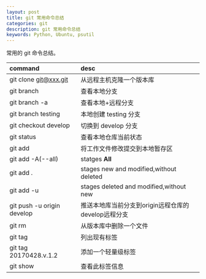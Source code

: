 ```yaml
---
layout: post
title: git 常用命令总结
categories: git
description: git 常用命令总结
keywords: Python, Ubuntu, psutil
---
```


常用的 git 命令总结。

| command                                            | desc |
|:---------------------------------------------------|:------------|
| git clone git@xxx.git                              | 从远程主机克隆一个版本库 |
| git branch                                         | 查看本地分支               |
| git branch -a                                      | 查看本地+远程分支 |
| git branch testing                                 | 本地创建 testing 分支         |
| git checkout develop                               | 切换到 develop 分支  |
| git status                                         | 查看本地仓库当前状态  |
| git add <path>                                     | 将工作文件修改提交到本地暂存区  |
| git add -A(--all)                                  | statges **All**       |
| git add .                                          | stages new and modified,without deleted      |
| git add -u                                         | stages deleted and modified,without new       |
| git push -u origin develop                         | 推送本地库当前分支到origin远程仓库的develop远程分支        |
| git rm <file>                                      | 从版本库中删除一个文件       |
| git tag                                            | 列出现有标签      |
| git tag 20170428.v.1.2                             | 添加一个轻量级标签        |
| git show                                           |  查看此标签信息       |



                                                                                                                                                                                                                                                             

